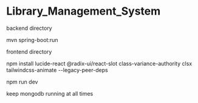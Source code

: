 # Library_Management_System
backend directory

mvn spring-boot:run


frontend directory 

npm install lucide-react @radix-ui/react-slot class-variance-authority clsx tailwindcss-animate --legacy-peer-deps

npm run dev

keep mongodb running at all times
